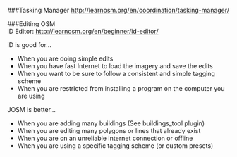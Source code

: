
###Tasking Manager 
http://learnosm.org/en/coordination/tasking-manager/ 

###Editing OSM  
iD Editor: http://learnosm.org/en/beginner/id-editor/  


iD is good for…  
- When you are doing simple edits
- When you have fast Internet to load the imagery and save the edits
- When you want to be sure to follow a consistent and simple tagging scheme
- When you are restricted from installing a program on the computer you are using  

JOSM is better…  
- When you are adding many buildings (See buildings_tool plugin)
- When you are editing many polygons or lines that already exist
- When you are on an unreliable Internet connection or offline
- When you are using a specific tagging scheme (or custom presets)

